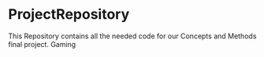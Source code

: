 # ProjectRepository
This Repository contains all the needed code for our Concepts and Methods final project.
Gaming
